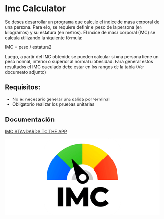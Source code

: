 
# Imc Calculator

Se desea desarrollar un programa que calcule el índice de masa corporal de una persona. Para ello, se requiere definir el peso de la persona (en kilogramos) y su estatura (en metros). El índice de masa corporal (IMC) se calcula utilizando la siguiente fórmula:


IMC = peso / estatura2

Luego, a partir del IMC obtenido se pueden calcular si una persona tiene un peso normal, inferior o superior al normal u obesidad. Para generar estos resultados el IMC calculado debe estar en los rangos de la tabla (Ver documento adjunto)




## Requisitos:

- No es necesario generar una salida por terminal
- Obligatorio realizar los pruebas unitarias

## Documentación

[IMC STANDARDS TO THE APP](https://github.com/acr00/ImcCalc/blob/main/Java%20Ex%20-%20IMC.pdf)




![IMCLogo](https://github.com/acr00/ImcCalc/blob/main/logo-imc.png)

